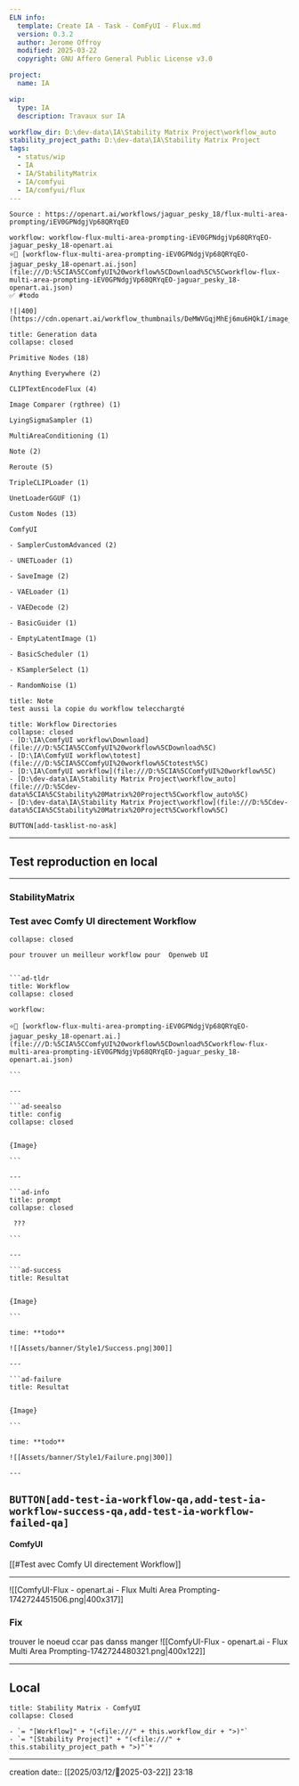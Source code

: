 ```yaml
---
ELN info:
  template: Create IA - Task - ComFyUI - Flux.md
  version: 0.3.2
  author: Jerome Offroy
  modified: 2025-03-22
  copyright: GNU Affero General Public License v3.0

project:
  name: IA

wip:
  type: IA
  description: Travaux sur IA

workflow_dir: D:\dev-data\IA\Stability Matrix Project\workflow_auto
stability_project_path: D:\dev-data\IA\Stability Matrix Project
tags:
  - status/wip
  - IA
  - IA/StabilityMatrix
  - IA/comfyui
  - IA/comfyui/flux
---
```


````ad-tip
Source : https://openart.ai/workflows/jaguar_pesky_18/flux-multi-area-prompting/iEV0GPNdgjVp68QRYqEO

workflow: workflow-flux-multi-area-prompting-iEV0GPNdgjVp68QRYqEO-jaguar_pesky_18-openart.ai
⭐🚧 [workflow-flux-multi-area-prompting-iEV0GPNdgjVp68QRYqEO-jaguar_pesky_18-openart.ai.json](file:///D:%5CIA%5CComfyUI%20workflow%5CDownload%5C%5Cworkflow-flux-multi-area-prompting-iEV0GPNdgjVp68QRYqEO-jaguar_pesky_18-openart.ai.json)
✅ #todo

![|400](https://cdn.openart.ai/workflow_thumbnails/DeMWVGqjMhEj6mu6HQkI/image_0tBDeD6D_1731169882671_raw.jpg)
````

````ad-quote
title: Generation data
collapse: closed

Primitive Nodes (18)

Anything Everywhere (2)

CLIPTextEncodeFlux (4)

Image Comparer (rgthree) (1)

LyingSigmaSampler (1)

MultiAreaConditioning (1)

Note (2)

Reroute (5)

TripleCLIPLoader (1)

UnetLoaderGGUF (1)

Custom Nodes (13)

ComfyUI

- SamplerCustomAdvanced (2)

- UNETLoader (1)

- SaveImage (2)

- VAELoader (1)

- VAEDecode (2)

- BasicGuider (1)

- EmptyLatentImage (1)

- BasicScheduler (1)

- KSamplerSelect (1)

- RandomNoise (1)

````

````ad-note
title: Note
test aussi la copie du workflow telecchargté

````

```ad-info
title: Workflow Directories
collapse: closed
- [D:\IA\ComfyUI workflow\Download](file:///D:%5CIA%5CComfyUI%20workflow%5CDownload%5C)
- [D:\IA\ComfyUI workflow\totest](file:///D:%5CIA%5CComfyUI%20workflow%5Ctotest%5C)
- [D:\IA\ComfyUI workflow](file:///D:%5CIA%5CComfyUI%20workflow%5C)
- [D:\dev-data\IA\Stability Matrix Project\workflow_auto](file:///D:%5Cdev-data%5CIA%5CStability%20Matrix%20Project%5Cworkflow_auto%5C)
- [D:\dev-data\IA\Stability Matrix Project\workflow](file:///D:%5Cdev-data%5CIA%5CStability%20Matrix%20Project%5Cworkflow%5C)
```




`BUTTON[add-tasklist-no-ask]`


---

## Test reproduction en local

---
### StabilityMatrix
### Test avec Comfy UI directement Workflow

```ad-info
collapse: closed

pour trouver un meilleur workflow pour  Openweb UI
```

```````ad-success

```ad-tldr
title: Workflow
collapse: closed

workflow:

⭐🚧 [workflow-flux-multi-area-prompting-iEV0GPNdgjVp68QRYqEO-jaguar_pesky_18-openart.ai.](file:///D:%5CIA%5CComfyUI%20workflow%5CDownload%5Cworkflow-flux-multi-area-prompting-iEV0GPNdgjVp68QRYqEO-jaguar_pesky_18-openart.ai.json)

```

---

```ad-seealso
title: config
collapse: closed


{Image}

```

---

```ad-info
title: prompt
collapse: closed

 ???

```

---

```ad-success
title: Resultat


{Image}

```

time: **todo**

![[Assets/banner/Style1/Success.png|300]]

---

```ad-failure
title: Resultat


{Image}

```

time: **todo**

![[Assets/banner/Style1/Failure.png|300]]

---

```````

`BUTTON[add-test-ia-workflow-qa,add-test-ia-workflow-success-qa,add-test-ia-workflow-failed-qa]`
---
#### ComfyUI
[[#Test avec Comfy UI directement Workflow]]

---

![[ComfyUI-Flux - openart.ai - Flux Multi Area Prompting-1742724451506.png|400x317]]

### Fix 

trouver le noeud ccar pas danss manger 
![[ComfyUI-Flux - openart.ai - Flux Multi Area Prompting-1742724480321.png|400x122]]


---
## Local

```ad-tip
title: Stability Matrix - ComfyUI
collapse: Closed

- `= "[Workflow]" + "(<file:///" + this.workflow_dir + ">)"`
- `= "[Stability Project]" + "(<file:///" + this.stability_project_path + ">)"`*
```

---
creation date:: [[2025/03/12/📒2025-03-22]]  23:18


